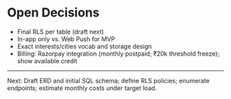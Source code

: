 # Open Decisions
- Final RLS per table (draft next)
- In-app only vs. Web Push for MVP
- Exact interests/cities vocab and storage design
- Billing: Razorpay integration (monthly postpaid; ₹20k threshold freeze); show available credit

---
Next: Draft ERD and initial SQL schema; define RLS policies; enumerate endpoints; estimate monthly costs under target load.


